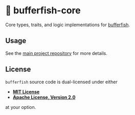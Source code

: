 # 🐡 bufferfish-core

Core types, traits, and logic implementations for [bufferfish](https://github.com/robertwayne/bufferfish).

## Usage

See the [main project repository](https://github.com/robertwayne/bufferfish) for more details.

## License

`bufferfish` source code is dual-licensed under either

- **[MIT License](LICENSE-MIT)**
- **[Apache License, Version 2.0](LICENSE-APACHE)**

at your option.
